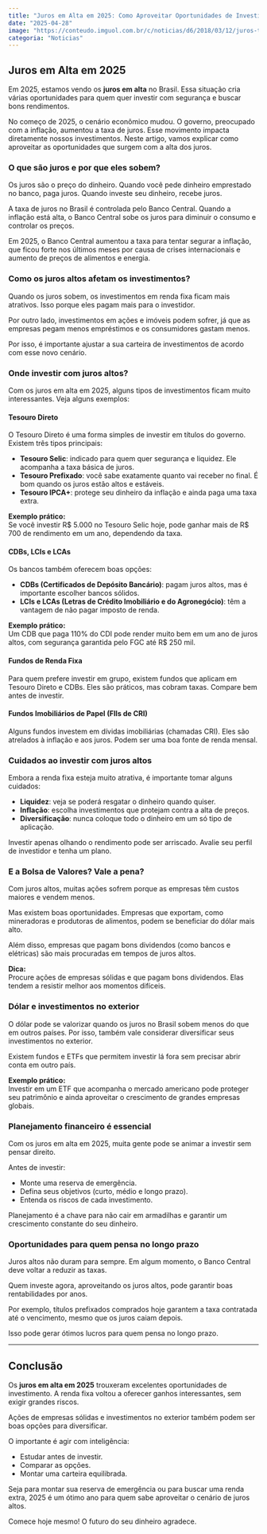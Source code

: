 ```yaml
---
title: "Juros em Alta em 2025: Como Aproveitar Oportunidades de Investimento"
date: "2025-04-28"
image: "https://conteudo.imguol.com.br/c/noticias/d6/2018/03/12/juros-taxa-de-juros-investimentos-selic-grafico-1520850888998_v2_900x506.jpg"
categoria: "Noticias"
---
```


## Juros em Alta em 2025

Em 2025, estamos vendo os **juros em alta** no Brasil. Essa situação cria várias oportunidades para quem quer investir com segurança e buscar bons rendimentos.

No começo de 2025, o cenário econômico mudou. O governo, preocupado com a inflação, aumentou a taxa de juros. Esse movimento impacta diretamente nossos investimentos. Neste artigo, vamos explicar como aproveitar as oportunidades que surgem com a alta dos juros.

### O que são juros e por que eles sobem?

Os juros são o preço do dinheiro. Quando você pede dinheiro emprestado no banco, paga juros. Quando investe seu dinheiro, recebe juros.

A taxa de juros no Brasil é controlada pelo Banco Central. Quando a inflação está alta, o Banco Central sobe os juros para diminuir o consumo e controlar os preços.

Em 2025, o Banco Central aumentou a taxa para tentar segurar a inflação, que ficou forte nos últimos meses por causa de crises internacionais e aumento de preços de alimentos e energia.

### Como os juros altos afetam os investimentos?

Quando os juros sobem, os investimentos em renda fixa ficam mais atrativos. Isso porque eles pagam mais para o investidor.

Por outro lado, investimentos em ações e imóveis podem sofrer, já que as empresas pegam menos empréstimos e os consumidores gastam menos.

Por isso, é importante ajustar a sua carteira de investimentos de acordo com esse novo cenário.

### Onde investir com juros altos?

Com os juros em alta em 2025, alguns tipos de investimentos ficam muito interessantes. Veja alguns exemplos:

#### Tesouro Direto

O Tesouro Direto é uma forma simples de investir em títulos do governo. Existem três tipos principais:

- **Tesouro Selic**: indicado para quem quer segurança e liquidez. Ele acompanha a taxa básica de juros.
- **Tesouro Prefixado**: você sabe exatamente quanto vai receber no final. É bom quando os juros estão altos e estáveis.
- **Tesouro IPCA+**: protege seu dinheiro da inflação e ainda paga uma taxa extra.

**Exemplo prático:**  
Se você investir R$ 5.000 no Tesouro Selic hoje, pode ganhar mais de R$ 700 de rendimento em um ano, dependendo da taxa.

#### CDBs, LCIs e LCAs

Os bancos também oferecem boas opções:

- **CDBs (Certificados de Depósito Bancário)**: pagam juros altos, mas é importante escolher bancos sólidos.
- **LCIs e LCAs (Letras de Crédito Imobiliário e do Agronegócio)**: têm a vantagem de não pagar imposto de renda.

**Exemplo prático:**  
Um CDB que paga 110% do CDI pode render muito bem em um ano de juros altos, com segurança garantida pelo FGC até R$ 250 mil.

#### Fundos de Renda Fixa

Para quem prefere investir em grupo, existem fundos que aplicam em Tesouro Direto e CDBs. Eles são práticos, mas cobram taxas. Compare bem antes de investir.

#### Fundos Imobiliários de Papel (FIIs de CRI)

Alguns fundos investem em dívidas imobiliárias (chamadas CRI). Eles são atrelados à inflação e aos juros. Podem ser uma boa fonte de renda mensal.

### Cuidados ao investir com juros altos

Embora a renda fixa esteja muito atrativa, é importante tomar alguns cuidados:

- **Liquidez**: veja se poderá resgatar o dinheiro quando quiser.
- **Inflação**: escolha investimentos que protejam contra a alta de preços.
- **Diversificação**: nunca coloque todo o dinheiro em um só tipo de aplicação.

Investir apenas olhando o rendimento pode ser arriscado. Avalie seu perfil de investidor e tenha um plano.

### E a Bolsa de Valores? Vale a pena?

Com juros altos, muitas ações sofrem porque as empresas têm custos maiores e vendem menos.

Mas existem boas oportunidades. Empresas que exportam, como mineradoras e produtoras de alimentos, podem se beneficiar do dólar mais alto.

Além disso, empresas que pagam bons dividendos (como bancos e elétricas) são mais procuradas em tempos de juros altos.

**Dica:**  
Procure ações de empresas sólidas e que pagam bons dividendos. Elas tendem a resistir melhor aos momentos difíceis.

### Dólar e investimentos no exterior

O dólar pode se valorizar quando os juros no Brasil sobem menos do que em outros países. Por isso, também vale considerar diversificar seus investimentos no exterior.

Existem fundos e ETFs que permitem investir lá fora sem precisar abrir conta em outro país.

**Exemplo prático:**  
Investir em um ETF que acompanha o mercado americano pode proteger seu patrimônio e ainda aproveitar o crescimento de grandes empresas globais.

### Planejamento financeiro é essencial

Com os juros em alta em 2025, muita gente pode se animar a investir sem pensar direito.

Antes de investir:

- Monte uma reserva de emergência.
- Defina seus objetivos (curto, médio e longo prazo).
- Entenda os riscos de cada investimento.

Planejamento é a chave para não cair em armadilhas e garantir um crescimento constante do seu dinheiro.

### Oportunidades para quem pensa no longo prazo

Juros altos não duram para sempre. Em algum momento, o Banco Central deve voltar a reduzir as taxas.

Quem investe agora, aproveitando os juros altos, pode garantir boas rentabilidades por anos.

Por exemplo, títulos prefixados comprados hoje garantem a taxa contratada até o vencimento, mesmo que os juros caiam depois.

Isso pode gerar ótimos lucros para quem pensa no longo prazo.

---

## Conclusão

Os **juros em alta em 2025** trouxeram excelentes oportunidades de investimento. A renda fixa voltou a oferecer ganhos interessantes, sem exigir grandes riscos.

Ações de empresas sólidas e investimentos no exterior também podem ser boas opções para diversificar.

O importante é agir com inteligência:

- Estudar antes de investir.
- Comparar as opções.
- Montar uma carteira equilibrada.

Seja para montar sua reserva de emergência ou para buscar uma renda extra, 2025 é um ótimo ano para quem sabe aproveitar o cenário de juros altos.

Comece hoje mesmo! O futuro do seu dinheiro agradece.
